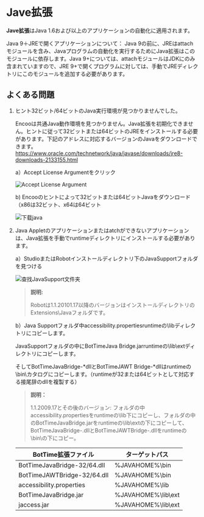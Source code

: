 # Jave拡張
**Jave拡張**はJava 1.6および以上のアプリケーションの自動化に適用されます。

Java 9＋JREで開くアプリケーションについて：
Java 9の前に、JREはattachモジュールを含み、Javaプログラムの自動化を実行するためにJava拡張はこのモジュールに依存します。Java 9+については、attachモジュールはJDKにのみ含まれていますので、JRE 9+で開くプログラムに対しては、手動でJREディレクトリにこのモジュールを追加する必要があります。

## よくある問題
1. ヒント32ビット/64ビットのJava実行環境が見つかりませんでした。

    Encooは共通Java動作環境を見つかりません。Java拡張を初期化できません。ヒントに従って32ビットまたは64ビットのJREをインストールする必要があります。下記のアドレスに対応するバージョンのJavaをダウンロードできます。<https://www.oracle.com/technetwork/java/javase/downloads/jre8-downloads-2133155.html>

    a）Accept License Argumentをクリック

    ![Accept License Argument](https://docimages.blob.core.chinacloudapi.cn/images/Studio/Extensions/java-acceptLicenseArguments.png)

    b) Encooのヒントによって32ビットまたは64ビットJavaをダウンロード（x86は32ビット、x64は64ビット

   ![下载java](https://docimages.blob.core.chinacloudapi.cn/images/Studio/Extensions/java-downloadJava.png)

 2. Java Appletのアプリケーションまたはatchができないアプリケーションは、Java拡張を手動でruntimeディレクトリにインストールする必要があります。

    a）StudioまたはRobotインストールディレクトリ下のJavaSupportフォルダを見つける

    ![查找JavaSupport文件夹](https://docimages.blob.core.chinacloudapi.cn/images/Studio/Extensions/java-javaSupport.png)

    > **説明:**
    >
    > Robotは1.1.20101.17以降のバージョンはインストールディレクトリのExtensions\\Javaフォルダです。

    b）Java Supportフォルダ中accessibility.propertiesruntimeの\\libディレクトリにコピーします。

    JavaSupportフォルダの中にBotTimeJava Bridge.jarruntimeの\\lib\\extディレクトリにコピーします。

    そしてBotTimeJavaBridge-*dllとBotTimeJAWT Bridge-*dllはruntimeの\\bin\\カタログにコピーします。（runtimeが32または64ビットとして対応する接尾辞のdllを複製する）

     >**説明：**
     >
     > 1.1.2009.17とその後のバージョン:
     > フォルダの中accessibility.propertiesをruntimeの\lib下にコピーし、フォルダの中のBotTimeJavaBridge.jarをruntimeの\lib\extの下にコピーして、BotTimeJavaBridge-.dllとBotTimeJAWTBridge-.dllをruntimeの\bin\の下にコピー。

    |BotTime拡張ファイル|ターゲットパス|
    |---|---|
    |BotTimeJavaBridge-32/64.dll|%JAVAHOME%\bin|
    |BotTimeJAWTBridge-32/64.dll|%JAVAHOME%\bin|
    |accessibility.properties|%JAVAHOME%\lib|
    |BotTimeJavaBridge.jar|%JAVAHOME%\lib\ext|
    |jaccess.jar|%JAVAHOME%\lib\ext|
